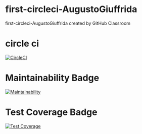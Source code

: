 # first-circleci-AugustoGiuffrida
first-circleci-AugustoGiuffrida created by GitHub Classroom



# circle ci
[![CircleCI](https://dl.circleci.com/status-badge/img/gh/um-computacion-tm/first-circleci-AugustoGiuffrida/tree/main.svg?style=svg)](https://dl.circleci.com/status-badge/redirect/gh/um-computacion-tm/first-circleci-AugustoGiuffrida/tree/main)

# Maintainability Badge
[![Maintainability](https://api.codeclimate.com/v1/badges/cb2be0271d4fa703f29a/maintainability)](https://codeclimate.com/github/um-computacion-tm/first-circleci-AugustoGiuffrida/maintainability)
# Test Coverage Badge
[![Test Coverage](https://api.codeclimate.com/v1/badges/cb2be0271d4fa703f29a/test_coverage)](https://codeclimate.com/github/um-computacion-tm/first-circleci-AugustoGiuffrida/test_coverage)
